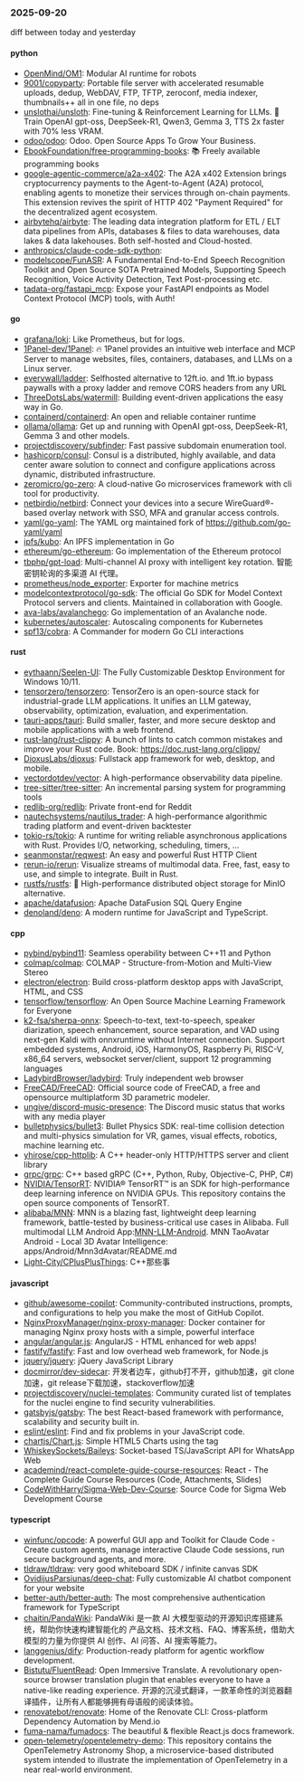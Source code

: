 ### 2025-09-20
diff between today and yesterday

#### python
* [OpenMind/OM1](https://github.com/OpenMind/OM1): Modular AI runtime for robots
* [9001/copyparty](https://github.com/9001/copyparty): Portable file server with accelerated resumable uploads, dedup, WebDAV, FTP, TFTP, zeroconf, media indexer, thumbnails++ all in one file, no deps
* [unslothai/unsloth](https://github.com/unslothai/unsloth): Fine-tuning & Reinforcement Learning for LLMs. 🦥 Train OpenAI gpt-oss, DeepSeek-R1, Qwen3, Gemma 3, TTS 2x faster with 70% less VRAM.
* [odoo/odoo](https://github.com/odoo/odoo): Odoo. Open Source Apps To Grow Your Business.
* [EbookFoundation/free-programming-books](https://github.com/EbookFoundation/free-programming-books): 📚 Freely available programming books
* [google-agentic-commerce/a2a-x402](https://github.com/google-agentic-commerce/a2a-x402): The A2A x402 Extension brings cryptocurrency payments to the Agent-to-Agent (A2A) protocol, enabling agents to monetize their services through on-chain payments. This extension revives the spirit of HTTP 402 "Payment Required" for the decentralized agent ecosystem.
* [airbytehq/airbyte](https://github.com/airbytehq/airbyte): The leading data integration platform for ETL / ELT data pipelines from APIs, databases & files to data warehouses, data lakes & data lakehouses. Both self-hosted and Cloud-hosted.
* [anthropics/claude-code-sdk-python](https://github.com/anthropics/claude-code-sdk-python): 
* [modelscope/FunASR](https://github.com/modelscope/FunASR): A Fundamental End-to-End Speech Recognition Toolkit and Open Source SOTA Pretrained Models, Supporting Speech Recognition, Voice Activity Detection, Text Post-processing etc.
* [tadata-org/fastapi_mcp](https://github.com/tadata-org/fastapi_mcp): Expose your FastAPI endpoints as Model Context Protocol (MCP) tools, with Auth!

#### go
* [grafana/loki](https://github.com/grafana/loki): Like Prometheus, but for logs.
* [1Panel-dev/1Panel](https://github.com/1Panel-dev/1Panel): 🔥 1Panel provides an intuitive web interface and MCP Server to manage websites, files, containers, databases, and LLMs on a Linux server.
* [everywall/ladder](https://github.com/everywall/ladder): Selfhosted alternative to 12ft.io. and 1ft.io bypass paywalls with a proxy ladder and remove CORS headers from any URL
* [ThreeDotsLabs/watermill](https://github.com/ThreeDotsLabs/watermill): Building event-driven applications the easy way in Go.
* [containerd/containerd](https://github.com/containerd/containerd): An open and reliable container runtime
* [ollama/ollama](https://github.com/ollama/ollama): Get up and running with OpenAI gpt-oss, DeepSeek-R1, Gemma 3 and other models.
* [projectdiscovery/subfinder](https://github.com/projectdiscovery/subfinder): Fast passive subdomain enumeration tool.
* [hashicorp/consul](https://github.com/hashicorp/consul): Consul is a distributed, highly available, and data center aware solution to connect and configure applications across dynamic, distributed infrastructure.
* [zeromicro/go-zero](https://github.com/zeromicro/go-zero): A cloud-native Go microservices framework with cli tool for productivity.
* [netbirdio/netbird](https://github.com/netbirdio/netbird): Connect your devices into a secure WireGuard®-based overlay network with SSO, MFA and granular access controls.
* [yaml/go-yaml](https://github.com/yaml/go-yaml): The YAML org maintained fork of https://github.com/go-yaml/yaml
* [ipfs/kubo](https://github.com/ipfs/kubo): An IPFS implementation in Go
* [ethereum/go-ethereum](https://github.com/ethereum/go-ethereum): Go implementation of the Ethereum protocol
* [tbphp/gpt-load](https://github.com/tbphp/gpt-load): Multi-channel AI proxy with intelligent key rotation. 智能密钥轮询的多渠道 AI 代理。
* [prometheus/node_exporter](https://github.com/prometheus/node_exporter): Exporter for machine metrics
* [modelcontextprotocol/go-sdk](https://github.com/modelcontextprotocol/go-sdk): The official Go SDK for Model Context Protocol servers and clients. Maintained in collaboration with Google.
* [ava-labs/avalanchego](https://github.com/ava-labs/avalanchego): Go implementation of an Avalanche node.
* [kubernetes/autoscaler](https://github.com/kubernetes/autoscaler): Autoscaling components for Kubernetes
* [spf13/cobra](https://github.com/spf13/cobra): A Commander for modern Go CLI interactions

#### rust
* [eythaann/Seelen-UI](https://github.com/eythaann/Seelen-UI): The Fully Customizable Desktop Environment for Windows 10/11.
* [tensorzero/tensorzero](https://github.com/tensorzero/tensorzero): TensorZero is an open-source stack for industrial-grade LLM applications. It unifies an LLM gateway, observability, optimization, evaluation, and experimentation.
* [tauri-apps/tauri](https://github.com/tauri-apps/tauri): Build smaller, faster, and more secure desktop and mobile applications with a web frontend.
* [rust-lang/rust-clippy](https://github.com/rust-lang/rust-clippy): A bunch of lints to catch common mistakes and improve your Rust code. Book: https://doc.rust-lang.org/clippy/
* [DioxusLabs/dioxus](https://github.com/DioxusLabs/dioxus): Fullstack app framework for web, desktop, and mobile.
* [vectordotdev/vector](https://github.com/vectordotdev/vector): A high-performance observability data pipeline.
* [tree-sitter/tree-sitter](https://github.com/tree-sitter/tree-sitter): An incremental parsing system for programming tools
* [redlib-org/redlib](https://github.com/redlib-org/redlib): Private front-end for Reddit
* [nautechsystems/nautilus_trader](https://github.com/nautechsystems/nautilus_trader): A high-performance algorithmic trading platform and event-driven backtester
* [tokio-rs/tokio](https://github.com/tokio-rs/tokio): A runtime for writing reliable asynchronous applications with Rust. Provides I/O, networking, scheduling, timers, ...
* [seanmonstar/reqwest](https://github.com/seanmonstar/reqwest): An easy and powerful Rust HTTP Client
* [rerun-io/rerun](https://github.com/rerun-io/rerun): Visualize streams of multimodal data. Free, fast, easy to use, and simple to integrate. Built in Rust.
* [rustfs/rustfs](https://github.com/rustfs/rustfs): 🚀 High-performance distributed object storage for MinIO alternative.
* [apache/datafusion](https://github.com/apache/datafusion): Apache DataFusion SQL Query Engine
* [denoland/deno](https://github.com/denoland/deno): A modern runtime for JavaScript and TypeScript.

#### cpp
* [pybind/pybind11](https://github.com/pybind/pybind11): Seamless operability between C++11 and Python
* [colmap/colmap](https://github.com/colmap/colmap): COLMAP - Structure-from-Motion and Multi-View Stereo
* [electron/electron](https://github.com/electron/electron): Build cross-platform desktop apps with JavaScript, HTML, and CSS
* [tensorflow/tensorflow](https://github.com/tensorflow/tensorflow): An Open Source Machine Learning Framework for Everyone
* [k2-fsa/sherpa-onnx](https://github.com/k2-fsa/sherpa-onnx): Speech-to-text, text-to-speech, speaker diarization, speech enhancement, source separation, and VAD using next-gen Kaldi with onnxruntime without Internet connection. Support embedded systems, Android, iOS, HarmonyOS, Raspberry Pi, RISC-V, x86_64 servers, websocket server/client, support 12 programming languages
* [LadybirdBrowser/ladybird](https://github.com/LadybirdBrowser/ladybird): Truly independent web browser
* [FreeCAD/FreeCAD](https://github.com/FreeCAD/FreeCAD): Official source code of FreeCAD, a free and opensource multiplatform 3D parametric modeler.
* [ungive/discord-music-presence](https://github.com/ungive/discord-music-presence): The Discord music status that works with any media player
* [bulletphysics/bullet3](https://github.com/bulletphysics/bullet3): Bullet Physics SDK: real-time collision detection and multi-physics simulation for VR, games, visual effects, robotics, machine learning etc.
* [yhirose/cpp-httplib](https://github.com/yhirose/cpp-httplib): A C++ header-only HTTP/HTTPS server and client library
* [grpc/grpc](https://github.com/grpc/grpc): C++ based gRPC (C++, Python, Ruby, Objective-C, PHP, C#)
* [NVIDIA/TensorRT](https://github.com/NVIDIA/TensorRT): NVIDIA® TensorRT™ is an SDK for high-performance deep learning inference on NVIDIA GPUs. This repository contains the open source components of TensorRT.
* [alibaba/MNN](https://github.com/alibaba/MNN): MNN is a blazing fast, lightweight deep learning framework, battle-tested by business-critical use cases in Alibaba. Full multimodal LLM Android App:[MNN-LLM-Android](./apps/Android/MnnLlmChat/README.md). MNN TaoAvatar Android - Local 3D Avatar Intelligence: apps/Android/Mnn3dAvatar/README.md
* [Light-City/CPlusPlusThings](https://github.com/Light-City/CPlusPlusThings): C++那些事

#### javascript
* [github/awesome-copilot](https://github.com/github/awesome-copilot): Community-contributed instructions, prompts, and configurations to help you make the most of GitHub Copilot.
* [NginxProxyManager/nginx-proxy-manager](https://github.com/NginxProxyManager/nginx-proxy-manager): Docker container for managing Nginx proxy hosts with a simple, powerful interface
* [angular/angular.js](https://github.com/angular/angular.js): AngularJS - HTML enhanced for web apps!
* [fastify/fastify](https://github.com/fastify/fastify): Fast and low overhead web framework, for Node.js
* [jquery/jquery](https://github.com/jquery/jquery): jQuery JavaScript Library
* [docmirror/dev-sidecar](https://github.com/docmirror/dev-sidecar): 开发者边车，github打不开，github加速，git clone加速，git release下载加速，stackoverflow加速
* [projectdiscovery/nuclei-templates](https://github.com/projectdiscovery/nuclei-templates): Community curated list of templates for the nuclei engine to find security vulnerabilities.
* [gatsbyjs/gatsby](https://github.com/gatsbyjs/gatsby): The best React-based framework with performance, scalability and security built in.
* [eslint/eslint](https://github.com/eslint/eslint): Find and fix problems in your JavaScript code.
* [chartjs/Chart.js](https://github.com/chartjs/Chart.js): Simple HTML5 Charts using the <canvas> tag
* [WhiskeySockets/Baileys](https://github.com/WhiskeySockets/Baileys): Socket-based TS/JavaScript API for WhatsApp Web
* [academind/react-complete-guide-course-resources](https://github.com/academind/react-complete-guide-course-resources): React - The Complete Guide Course Resources (Code, Attachments, Slides)
* [CodeWithHarry/Sigma-Web-Dev-Course](https://github.com/CodeWithHarry/Sigma-Web-Dev-Course): Source Code for Sigma Web Development Course

#### typescript
* [winfunc/opcode](https://github.com/winfunc/opcode): A powerful GUI app and Toolkit for Claude Code - Create custom agents, manage interactive Claude Code sessions, run secure background agents, and more.
* [tldraw/tldraw](https://github.com/tldraw/tldraw): very good whiteboard SDK / infinite canvas SDK
* [OvidijusParsiunas/deep-chat](https://github.com/OvidijusParsiunas/deep-chat): Fully customizable AI chatbot component for your website
* [better-auth/better-auth](https://github.com/better-auth/better-auth): The most comprehensive authentication framework for TypeScript
* [chaitin/PandaWiki](https://github.com/chaitin/PandaWiki): PandaWiki 是一款 AI 大模型驱动的开源知识库搭建系统，帮助你快速构建智能化的 产品文档、技术文档、FAQ、博客系统，借助大模型的力量为你提供 AI 创作、AI 问答、AI 搜索等能力。
* [langgenius/dify](https://github.com/langgenius/dify): Production-ready platform for agentic workflow development.
* [Bistutu/FluentRead](https://github.com/Bistutu/FluentRead): Open Immersive Translate. A revolutionary open-source browser translation plugin that enables everyone to have a native-like reading experience. 开源的沉浸式翻译，一款革命性的浏览器翻译插件，让所有人都能够拥有母语般的阅读体验。
* [renovatebot/renovate](https://github.com/renovatebot/renovate): Home of the Renovate CLI: Cross-platform Dependency Automation by Mend.io
* [fuma-nama/fumadocs](https://github.com/fuma-nama/fumadocs): The beautiful & flexible React.js docs framework.
* [open-telemetry/opentelemetry-demo](https://github.com/open-telemetry/opentelemetry-demo): This repository contains the OpenTelemetry Astronomy Shop, a microservice-based distributed system intended to illustrate the implementation of OpenTelemetry in a near real-world environment.
